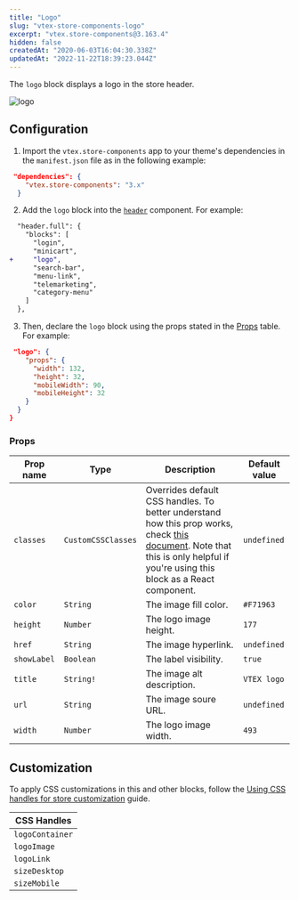 ```yaml
---
title: "Logo"
slug: "vtex-store-components-logo"
excerpt: "vtex.store-components@3.163.4"
hidden: false
createdAt: "2020-06-03T16:04:30.338Z"
updatedAt: "2022-11-22T18:39:23.044Z"
---
```

The `logo` block displays a logo in the store header.

![logo](https://cdn.jsdelivr.net/gh/vtexdocs/dev-portal-content@main/images/vtex-store-components-logo-0.png)

## Configuration

1. Import the `vtex.store-components` app to your theme's dependencies in the `manifest.json` file as in the following example:

```json
 "dependencies": {
    "vtex.store-components": "3.x"
  }
 ```
  
2. Add the `logo` block into the [`header`](https://developers.vtex.com/vtex-developer-docs/docs/vtex-store-header/) component. For example:

```diff
  "header.full": {
    "blocks": [
      "login",
      "minicart",
+     "logo",
      "search-bar",
      "menu-link",
      "telemarketing",
      "category-menu"
    ]
  },
```

3. Then, declare the `logo` block using the props stated in the [Props](#props) table. For example:

```json
 "logo": {
    "props": {
      "width": 132,
      "height": 32,
      "mobileWidth": 90,
      "mobileHeight": 32
    }
  }
}

```

### Props

| Prop name | Type | Description | Default value |
| --------- | ---- | ----------- | ------------- |
| `classes` | `CustomCSSClasses` | Overrides default CSS handles. To better understand how this prop works, check [this document](https://github.com/vtex-apps/css-handles#usecustomclasses). Note that this is only helpful if you're using this block as a React component.| `undefined` |
| `color` | `String` | The image fill color. | `#F71963` |
| `height` | `Number` | The logo image height. | `177` |
| `href` | `String` | The image hyperlink. | `undefined` |
| `showLabel` | `Boolean` | The label visibility.  | `true` |
| `title` | `String!` | The image alt description. | `VTEX logo` |
| `url` | `String` | The image soure URL. | `undefined` |
| `width` | `Number` | The logo image width. | `493` |

## Customization

To apply CSS customizations in this and other blocks, follow the [Using CSS handles for store customization](https://developers.vtex.com/vtex-developer-docs/docs/vtex-io-documentation-using-css-handles-for-store-customization) guide.

| CSS Handles | 
| ---------- | 
| `logoContainer` | 
| `logoImage` | 
| `logoLink` | 
| `sizeDesktop` | 
| `sizeMobile` |